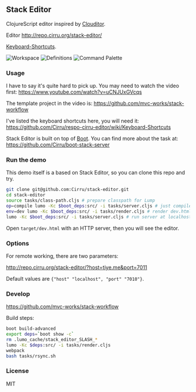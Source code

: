 
Stack Editor
----

ClojureScript editor inspired by [Clouditor](https://github.com/Cirru/clouditor/).

Editor http://repo.cirru.org/stack-editor/

[Keyboard-Shortcuts](https://github.com/Cirru/stack-editor/wiki/Keyboard-Shortcuts).

![Workspace](https://pbs.twimg.com/media/Cw0tNoCUAAAgJLe.png:large)
![Definitions](https://pbs.twimg.com/media/Cw0tPbHVQAIGIt0.png:large)
![Command Palette](https://pbs.twimg.com/media/Cp50MD6WcAEXq0B.png:large)

### Usage

I have to say it's quite hard to pick up. You may need to watch the video first:
https://www.youtube.com/watch?v=uCNJUxGVcqs

The template project in the video is: https://github.com/mvc-works/stack-workflow

I've listed the keyboard shortcuts here, you will need it:
https://github.com/Cirru/respo-cirru-editor/wiki/Keyboard-Shortcuts

Stack Editor is built on top of [Boot](http://boot-clj.com).
You can find more about the task at: https://github.com/Cirru/boot-stack-server

### Run the demo

This demo itself is a based on Stack Editor, so you can clone this repo and try.

```bash
git clone git@github.com:Cirru/stack-editor.git
cd stack-editor
source tasks/class-path.cljs # prepare classpath for Lump
op=compile lumo -Kc $boot_deps:src/ -i tasks/server.cljs # just compile code
env=dev lumo -Kc $boot_deps:src/ -i tasks/render.cljs # render dev.html
lumo -Kc $boot_deps:src/ -i tasks/server.cljs # run server at localhost:7010
```

Open `target/dev.html` with an HTTP server, then you will see the editor.

### Options

For remote working, there are two parameters:

http://repo.cirru.org/stack-editor/?host=tiye.me&port=7011

Default values are `{"host" "localhost", "port" "7010"}`.

### Develop

https://github.com/mvc-works/stack-workflow

Build steps:

```bash
boot build-advanced
export deps=`boot show -c`
rm .lumo_cache/stack_editor_SLASH_*
lumo -Kc $deps:src/ -i tasks/render.cljs
webpack
bash tasks/rsync.sh
```

### License

MIT
